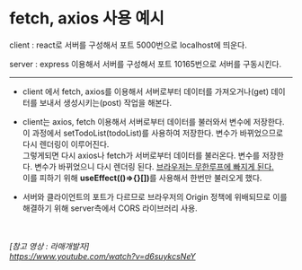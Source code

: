 # fetch, axios 사용 예시

client : react로 서버를 구성해서 포트 5000번으로 localhost에 띄운다.

server : express 이용해서 서버를 구성해서 포트 10165번으로 서버를 구동시킨다.

<hr />

- client 에서 fetch, axios를 이용해서 서버로부터 데이터를 가져오거나(get) 데이터를 보내서 생성시키는(post) 작업을 해본다.

- client는 axios, fetch 이용해서 서버로부터 데이터를 불러와서 변수에 저장한다. 이 과정에서 setTodoList(todoList)를 사용하여 저장한다. 변수가 바뀌었으므로 다시 렌더링이 이루어진다.  
  그렇게되면 다시 axios나 fetch가 서버로부터 데이터를 불러온다. 변수를 저장한다. 변수가 바뀌었으니 다시 렌더링 된다. <u>브라우저는 무한루프에 빠지게 된다.</u>  
  이를 피하기 위해 <b>useEffect(()=>{}[])</b>를 사용해서 한번만 불러오게 했다.

- 서버와 클라이언트의 포트가 다르므로 브라우저의 Origin 정책에 위배되므로 이를 해결하기 위해 server측에서 CORS 라이브러리 사용.
  <br/>  
  <br/>

_[참고 영상 : 라매개발자]_  
_https://www.youtube.com/watch?v=d6suykcsNeY_
